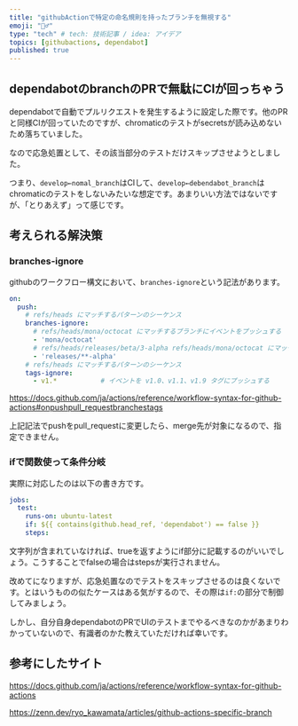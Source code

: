```yaml
---
title: "githubActionで特定の命名規則を持ったブランチを無視する"
emoji: "💆‍♂️"
type: "tech" # tech: 技術記事 / idea: アイデア
topics: [githubactions, dependabot]
published: true
---
```


## dependabotのbranchのPRで無駄にCIが回っちゃう
dependabotで自動でプルリクエストを発生するように設定した際です。他のPRと同様CIが回っていたのですが、chromaticのテストがsecretsが読み込めないため落ちていました。

なので応急処置として、その該当部分のテストだけスキップさせようとしました。

つまり、`develop←nomal_branch`はCIして、`develop←debendabot_branch`はchromaticのテストをしないみたいな想定です。あまりいい方法ではないですが、「とりあえず」って感じです。

## 考えられる解決策

### branches-ignore
githubのワークフロー構文において、`branches-ignore`という記法があります。

```yaml
on:
  push:
    # refs/heads にマッチするパターンのシーケンス
    branches-ignore:
      # refs/heads/mona/octocat にマッチするブランチにイベントをプッシュする
      - 'mona/octocat'
      # refs/heads/releases/beta/3-alpha refs/heads/mona/octocat にマッチするブランチにイベントをプッシュする
      - 'releases/**-alpha'
    # refs/heads にマッチするパターンのシーケンス
    tags-ignore:
      - v1.*           # イベントを v1.0、v1.1、v1.9 タグにプッシュする
```

https://docs.github.com/ja/actions/reference/workflow-syntax-for-github-actions#onpushpull_requestbranchestags


上記記法でpushをpull_requestに変更したら、merge先が対象になるので、指定できません。

### ifで関数使って条件分岐

実際に対応したのは以下の書き方です。

```yaml
jobs:
  test:
    runs-on: ubuntu-latest
    if: ${{ contains(github.head_ref, 'dependabot') == false }}
    steps:
```

文字列が含まれていなければ、trueを返すようにif部分に記載するのがいいでしょう。こうすることでfalseの場合はstepsが実行されません。

改めてになりますが、応急処置なのでテストをスキップさせるのは良くないです。とはいうものの似たケースはある気がするので、その際は`if:`の部分で制御してみましょう。

しかし、自分自身dependabotのPRでUIのテストまでやるべきなのかがあまりわかっていないので、有識者のかた教えていただければ幸いです。

## 参考にしたサイト

https://docs.github.com/ja/actions/reference/workflow-syntax-for-github-actions

https://zenn.dev/ryo_kawamata/articles/github-actions-specific-branch